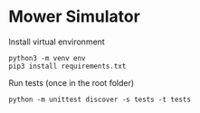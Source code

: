 # Mower Simulator


Install virtual environment
```
python3 -m venv env
pip3 install requirements.txt
```


Run tests (once in the root folder)
```
python -m unittest discover -s tests -t tests
```